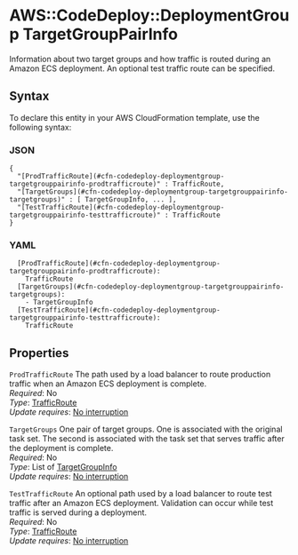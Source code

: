 # AWS::CodeDeploy::DeploymentGroup TargetGroupPairInfo<a name="aws-properties-codedeploy-deploymentgroup-targetgrouppairinfo"></a>

 Information about two target groups and how traffic is routed during an Amazon ECS deployment\. An optional test traffic route can be specified\. 

## Syntax<a name="aws-properties-codedeploy-deploymentgroup-targetgrouppairinfo-syntax"></a>

To declare this entity in your AWS CloudFormation template, use the following syntax:

### JSON<a name="aws-properties-codedeploy-deploymentgroup-targetgrouppairinfo-syntax.json"></a>

```
{
  "[ProdTrafficRoute](#cfn-codedeploy-deploymentgroup-targetgrouppairinfo-prodtrafficroute)" : TrafficRoute,
  "[TargetGroups](#cfn-codedeploy-deploymentgroup-targetgrouppairinfo-targetgroups)" : [ TargetGroupInfo, ... ],
  "[TestTrafficRoute](#cfn-codedeploy-deploymentgroup-targetgrouppairinfo-testtrafficroute)" : TrafficRoute
}
```

### YAML<a name="aws-properties-codedeploy-deploymentgroup-targetgrouppairinfo-syntax.yaml"></a>

```
  [ProdTrafficRoute](#cfn-codedeploy-deploymentgroup-targetgrouppairinfo-prodtrafficroute): 
    TrafficRoute
  [TargetGroups](#cfn-codedeploy-deploymentgroup-targetgrouppairinfo-targetgroups): 
    - TargetGroupInfo
  [TestTrafficRoute](#cfn-codedeploy-deploymentgroup-targetgrouppairinfo-testtrafficroute): 
    TrafficRoute
```

## Properties<a name="aws-properties-codedeploy-deploymentgroup-targetgrouppairinfo-properties"></a>

`ProdTrafficRoute`  <a name="cfn-codedeploy-deploymentgroup-targetgrouppairinfo-prodtrafficroute"></a>
 The path used by a load balancer to route production traffic when an Amazon ECS deployment is complete\.   
*Required*: No  
*Type*: [TrafficRoute](aws-properties-codedeploy-deploymentgroup-trafficroute.md)  
*Update requires*: [No interruption](https://docs.aws.amazon.com/AWSCloudFormation/latest/UserGuide/using-cfn-updating-stacks-update-behaviors.html#update-no-interrupt)

`TargetGroups`  <a name="cfn-codedeploy-deploymentgroup-targetgrouppairinfo-targetgroups"></a>
 One pair of target groups\. One is associated with the original task set\. The second is associated with the task set that serves traffic after the deployment is complete\.   
*Required*: No  
*Type*: List of [TargetGroupInfo](aws-properties-codedeploy-deploymentgroup-targetgroupinfo.md)  
*Update requires*: [No interruption](https://docs.aws.amazon.com/AWSCloudFormation/latest/UserGuide/using-cfn-updating-stacks-update-behaviors.html#update-no-interrupt)

`TestTrafficRoute`  <a name="cfn-codedeploy-deploymentgroup-targetgrouppairinfo-testtrafficroute"></a>
 An optional path used by a load balancer to route test traffic after an Amazon ECS deployment\. Validation can occur while test traffic is served during a deployment\.   
*Required*: No  
*Type*: [TrafficRoute](aws-properties-codedeploy-deploymentgroup-trafficroute.md)  
*Update requires*: [No interruption](https://docs.aws.amazon.com/AWSCloudFormation/latest/UserGuide/using-cfn-updating-stacks-update-behaviors.html#update-no-interrupt)